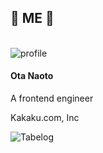 <!-- classes: profile -->
<section>

## &#x1f4aa; ME &#x1f4aa;

<br />

<div class="profile">
  <img src="https://s.gravatar.com/avatar/ec49b9f7128ec5e8806823e856fac6ba?size=200&default=retro" alt="profile" class="profile-avatar" />
  <h4 class="profile-name">Ota Naoto</h4>
  <div class="sns-list">
    <div class="sns-list">
      <a href="https://twitter.com/hagevvashi_d" target="_blank">
        <i class="fab fa-twitter"></i>
      </a>
      <a href="https://github.com/hagevvashi" target="_blank">
        <i class="fab fa-github"></i>
      </a>
    </div>
  </div>
  <div class="profile-info">
    <p>A frontend engineer</p>
    <p>Kakaku.com, Inc</p>
    <p><img src="https://tblg.k-img.com/images/restaurant/logo/logo_tabelog_white.svg?1547477433" alt="Tabelog" /></p>
  </div>
</div>

</section>
